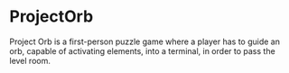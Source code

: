 # ProjectOrb
Project Orb is a first-person puzzle game where a player has to guide an orb, capable of activating elements, into a terminal, in order to pass the level room.
